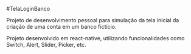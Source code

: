 #TelaLoginBanco

Projeto de desenvolvimento pessoal para simulação da tela inicial da criação de uma conta em um banco fictício.

Projeto desenvolvido em react-native, utilizando funcionalidades como Switch, Alert, Slider, Picker, etc.
